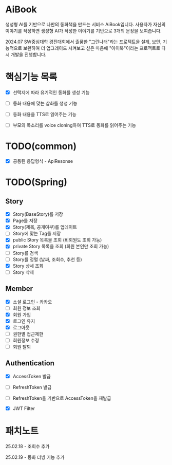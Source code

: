 # AiBook
생성형 AI를 기반으로 나만의 동화책을 만드는 서비스 AiBook입니다.
사용자가 자신의 이야기를 작성하면 생성형 AI가 작성한 이야기를 기반으로 3개의 문장을 보여줍니다.

2024.07 SW중심대학 경진대회에서 출품한 "그린나래"라는 프로젝트을 설계, 보안, 기능적으로 보완하여 더 업그레이드 시켜보고 싶은 마음에 
"아이북"이라는 프로젝트로 다시 개발을 진행합니다.

# 핵심기능 목록
- [x] 선택지에 따라 유기적인 동화를 생성 기능
- [ ] 동화 내용에 맞는 삽화를 생성 기능
- [ ] 동화 내용을 TTS로 읽어주는 기능
- [ ] 부모의 목소리를 voice cloning하여 TTS로 동화를 읽어주는 기능


# TODO(common)
- [x] 공통된 응답형식 - ApiResonse
# TODO(Spring)
## Story
- [x] Story(BaseStory)를 저장
- [x] Page를 저장
- [x] Story(제목, 공개여부)를 업데이트
- [ ] Story에 맞는 Tag를 저장
- [x] public Story 목록을 조회 (비회원도 조회 가능)
- [x] private Story 목록을 조회 (회원 본인만 조회 가능)
- [ ] Story를 검색
- [ ] Story를 정렬 (날짜, 조회수, 추천 등) 
- [x] Story 상세 조회
- [ ] Story 삭제

## Member
- [x] 소셜 로그인 - 카카오
- [ ] 회원 정보 조회
- [x] 회원 가입
- [x] 로그인 유지
- [x] 로그아웃
- [ ] 권한별 접근제한
- [ ] 회원정보 수정
- [ ] 회원 탈퇴

## Authentication
- [x] AccessToken 발급
- [ ] RefreshToken 발급
- [ ] RefreshToken을 기반으로 AccessToken을 재발급
- [x] JWT Filter


# 패치노트
25.02.18 - 조회수 추가

25.02.19 - 동화 더빙 기능 추가
